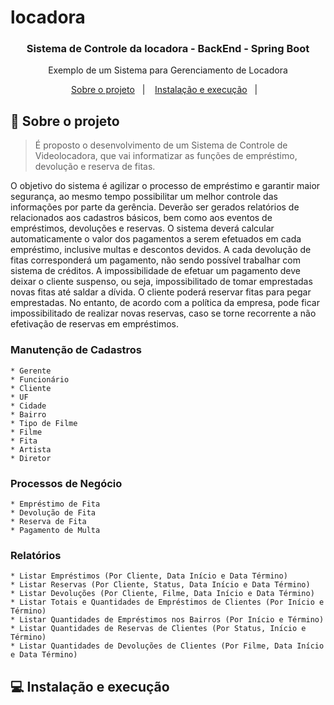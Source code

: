 # locadora

<h3 align="center">
  Sistema de Controle da locadora - BackEnd - Spring Boot
</h3>

<p align="center">Exemplo de um Sistema para Gerenciamento de Locadora</p>

<p align="center">
  <a href="#-sobre">Sobre o projeto</a>&nbsp;&nbsp;&nbsp;|&nbsp;&nbsp;&nbsp;
  <a href="#-instalacao">Instalação e execução</a>&nbsp;&nbsp;&nbsp;|&nbsp;&nbsp;&nbsp; 
</p>

## :page_with_curl: Sobre o projeto <a name="-sobre"/></a>

> É proposto o desenvolvimento de um Sistema de Controle de Videolocadora, que vai informatizar as funções de empréstimo, devolução e reserva de fitas.

O objetivo do sistema é agilizar o processo de empréstimo e garantir maior segurança, ao mesmo tempo possibilitar um melhor controle das informações por parte da gerência. Deverão ser gerados relatórios de relacionados aos cadastros básicos, bem como aos eventos de empréstimos, devoluções e reservas. O sistema deverá calcular automaticamente o valor dos pagamentos a serem efetuados em cada empréstimo, inclusive multas e descontos devidos. A cada devolução de fitas corresponderá um pagamento, não sendo possível trabalhar com sistema de créditos. A impossibilidade de efetuar um pagamento deve deixar o cliente suspenso, ou seja, impossibilitado de tomar emprestadas novas fitas até saldar a dívida. O cliente poderá reservar fitas para pegar emprestadas. No entanto, de acordo com a política da empresa, pode ficar impossibilitado de realizar novas reservas, caso se torne recorrente a não efetivação de reservas em empréstimos.

### Manutenção de Cadastros

```
* Gerente
* Funcionário
* Cliente
* UF
* Cidade
* Bairro
* Tipo de Filme
* Filme
* Fita
* Artista
* Diretor
```

### Processos de Negócio

```
* Empréstimo de Fita
* Devolução de Fita
* Reserva de Fita
* Pagamento de Multa
```

### Relatórios

```
* Listar Empréstimos (Por Cliente, Data Início e Data Término)
* Listar Reservas (Por Cliente, Status, Data Início e Data Término)
* Listar Devoluções (Por Cliente, Filme, Data Início e Data Término)
* Listar Totais e Quantidades de Empréstimos de Clientes (Por Início e Término)
* Listar Quantidades de Empréstimos nos Bairros (Por Início e Término)
* Listar Quantidades de Reservas de Clientes (Por Status, Início e Término)
* Listar Quantidades de Devoluções de Clientes (Por Filme, Data Início e Data Término)	
```

## :computer: Instalação e execução <a name="-instalacao"/></a>